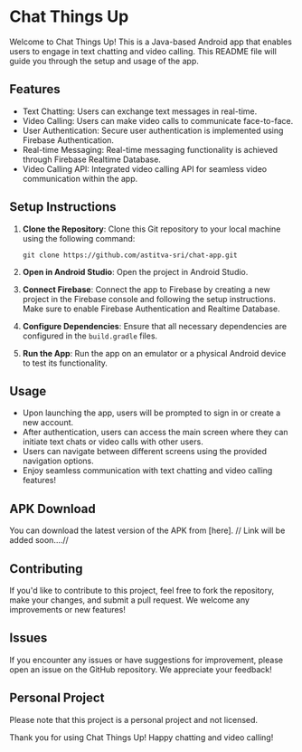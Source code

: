 # **Chat Things Up**

Welcome to Chat Things Up! This is a Java-based Android app that enables users to engage in text chatting and video calling. This README file will guide you through the setup and usage of the app.

## Features

- Text Chatting: Users can exchange text messages in real-time.
- Video Calling: Users can make video calls to communicate face-to-face.
- User Authentication: Secure user authentication is implemented using Firebase Authentication.
- Real-time Messaging: Real-time messaging functionality is achieved through Firebase Realtime Database.
- Video Calling API: Integrated video calling API for seamless video communication within the app.

## Setup Instructions

1. **Clone the Repository**: Clone this Git repository to your local machine using the following command:
   ```
   git clone https://github.com/astitva-sri/chat-app.git
   ```

2. **Open in Android Studio**: Open the project in Android Studio.

3. **Connect Firebase**: Connect the app to Firebase by creating a new project in the Firebase console and following the setup instructions. Make sure to enable Firebase Authentication and Realtime Database.

4. **Configure Dependencies**: Ensure that all necessary dependencies are configured in the `build.gradle` files.

5. **Run the App**: Run the app on an emulator or a physical Android device to test its functionality.

## Usage

- Upon launching the app, users will be prompted to sign in or create a new account.
- After authentication, users can access the main screen where they can initiate text chats or video calls with other users.
- Users can navigate between different screens using the provided navigation options.
- Enjoy seamless communication with text chatting and video calling features!

## APK Download

You can download the latest version of the APK from [here].  // Link will be added soon....//

## Contributing

If you'd like to contribute to this project, feel free to fork the repository, make your changes, and submit a pull request. We welcome any improvements or new features!

## Issues

If you encounter any issues or have suggestions for improvement, please open an issue on the GitHub repository. We appreciate your feedback!

## Personal Project

Please note that this project is a personal project and not licensed.

Thank you for using Chat Things Up! Happy chatting and video calling! 
